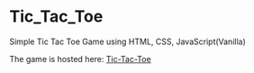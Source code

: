 # Tic_Tac_Toe

Simple Tic Tac Toe Game using HTML, CSS, JavaScript(Vanilla)

The game is hosted here:
[Tic-Tac-Toe](https://tic-tac-toe-d159d.web.app)

